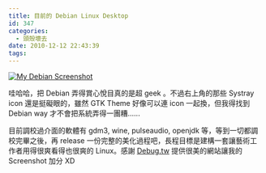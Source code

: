 ```yaml
---
title: 目前的 Debian Linux Desktop
id: 347
categories:
  - 頭殼壞去
date: 2010-12-12 22:43:39
tags:
---
```


[![My Debian Screenshot](http://z.nisra.net/~hhwang/5254386252_1e6ed8ecd9_m.jpg)](http://www.flickr.com/photos/munouzin/5254386252/) 

哇哈哈，把 Debian 弄得賞心悅目真的是超 geek 。不過右上角的那些 Systray icon 還是挺礙眼的，雖然 GTK Theme 好像可以連 icon 一起換，但我得找到 Debian way 才不會把系統弄得一團糟......

目前調校過介面的軟體有 gdm3, wine, pulseaudio, openjdk 等，等到一切都調校完畢之後，再 release 一份完整的美化過程吧，長程目標是建構一套讓藝術工作者用得很爽看得也很爽的 Linux。感謝 [Debug.tw](http://debug.tw/) 提供很美的網站讓我的 Screenshot 加分 XD